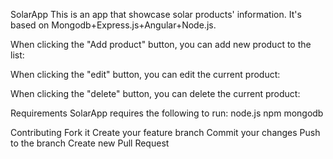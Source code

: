 SolarApp
This is an app that showcase solar products' information. It's based on Mongodb+Express.js+Angular+Node.js.
 
When clicking the "Add product" button, you can add new product to the list:

When clicking the "edit" button, you can edit the current product:

When clicking the "delete" button, you can delete the current product:

Requirements
SolarApp requires the following to run:
node.js
npm
mongodb

Contributing
Fork it
Create your feature branch
Commit your changes
Push to the branch
Create new Pull Request
